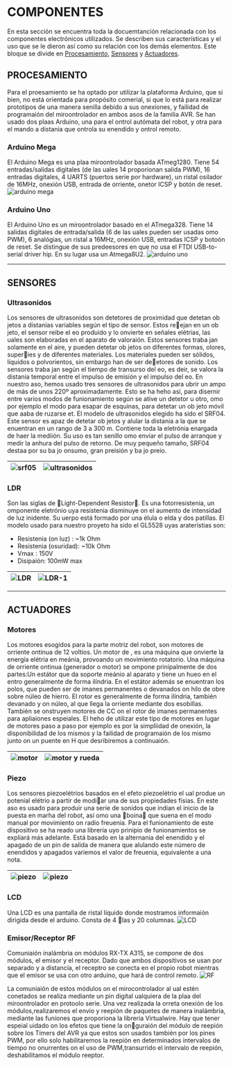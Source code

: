 # COMPONENTES
En esta sección se encuentra toda la docuemtanción relacionada con los componentes electrónicos utilizados. Se describen sus características y el uso que se le dieron así como su relación con los demás elementos. Este bloque se divide en [Procesamiento](#procesamiento), [Sensores](#sensores) y [Actuadores](#actuadores).

## PROCESAMIENTO
Para el proesamiento se ha optado por utilizar la plataforma Arduino, que si bien, no está orientada para propósito comerial, si que lo está para realizar prototipos de una manera senilla debido a sus onexiones, y failidad de programaión del miroontrolador en ambos asos de la familia AVR. Se han usado dos plaas Arduino, una para el ontrol autómata del robot, y otra para el mando a distania que ontrola su enendido y ontrol remoto.

### Arduino Mega
El Arduino Mega es una plaa miroontrolador basada ATmeg1280. Tiene 54 entradas/salidas digitales (de las uales 14 proporionan salida PWM), 16 entradas digitales, 4 UARTS (puertos serie por hardware), un ristal osilador de 16MHz, onexión USB, entrada de orriente, onetor ICSP y botón de reset.
![arduino mega](../images/components/arduino-mega.png)

### Arduino Uno
El Arduino Uno es un miroontrolador basado en el ATmega328. Tiene 14 salidas digitales de entrada/salida (6 de las uales pueden ser usadas omo PWM), 6 analógias, un ristal a 16MHz, onexión USB, entradas ICSP y botoón de reset. Se distingue de sus predeesores en que no usa el FTDI USB-to-serial driver hip. En su lugar usa un Atmega8U2.
![arduino uno](../images/components/arduino-uno.png)

---

## SENSORES

### Ultrasonidos
Los sensores de ultrasonidos son detetores de proximidad que detetan ob jetos a distanias variables según el tipo de sensor. Estos reejan en un ob jeto, el sensor reibe el eo produido y lo onvierte en señales elétrias, las uales son elaboradas en el aparato de valoraión. Estos sensores traba jan solamente en el aire, y pueden detetar ob jetos on diferentes formas, olores, superies y de diferentes materiales. Los materiales pueden ser sólidos, líquidos o polvorientos, sin embargo han de ser deetores de sonido. Los sensores traba jan según el tiempo de transurso del eo, es deir, se valora la distania temporal entre el impulso de emisión y el impulso del eo. En nuestro aso, hemos usado tres sensores de ultrasonidos para ubrir un ampo de más de unos 220º aproximadamente. Esto se ha heho así, para disernir entre varios modos de funionamiento según se ative un detetor u otro, omo por ejemplo el modo para esapar de esquinas, para detetar un ob jeto móvil que aaba de ruzarse et. El modelo de ultrasonidos elegido ha sido el SRF04. Este sensor es apaz de detetar ob jetos y alular la distania a la que se enuentran en un rango de 3 a 300 m. Contiene toda la eletrónia enargada de haer la mediión. Su uso es tan senillo omo enviar el pulso de arranque y medir la anhura del pulso de retorno. De muy pequeño tamaño, SRF04 destaa por su ba jo onsumo, gran preisión y ba jo preio.

| ![srf05](../images/components/srf05.png) | ![ultrasonidos](../images/components/ultrasonidos.png)  |
|:---:|:---:|

### LDR
Son las siglas de Light-Dependent Resistor. Es una fotorresistenia, un omponente eletrónio uya resistenia disminuye on el aumento de intensidad de luz inidente. Su uerpo está formado por una élula o elda y dos patillas. El modelo usado para nuestro proyeto ha sido el GL5528 uyas araterístias son:
+ Resistenia (on luz) : ~1k Ohm
+ Resistenia (osuridad): ~10k Ohm
+ Vmax : 150V
+ Disipaión: 100mW max

| ![LDR](../images/components/LDR.png) | ![LDR-1](../images/components/LDR-1.png)  |
|:---:|:---:|

---

## ACTUADORES

### Motores
Los motores esogidos para la parte motriz del robot, son motores de orriente ontinua de 12 voltios. Un motor de , es una máquina que onvierte la energía elétria en meánia, provoando un movimiento rotatorio. Una máquina de orriente ontinua (generador o motor) se ompone prinipalmente de dos partes:Un estátor que da soporte meánio al aparato y tiene un hueo en el entro generalmente de forma ilíndria. En el estátor además se enuentran los polos, que pueden ser de imanes permanentes o devanados on hilo de obre sobre núleo de hierro. El rotor es generalmente de forma ilíndria, también devanado y on núleo, al que llega la orriente mediante dos esobillas. También se onstruyen motores de CC on el rotor de imanes permanentes para apliaiones espeiales. El heho de utilizar este tipo de motores en lugar de motores paso a paso por ejemplo es por la simpliidad de onexión, la disponibilidad de los mismos y la failidad de programaión de los mismo junto on un puente en H que desribiremos a continuaión.

| ![motor](../images/components/motor.png) | ![motor y rueda](../images/components/motor-1.png)  |
|:---:|:---:|

### Piezo
Los sensores piezoelétrios basados en el efeto piezoelétrio el ual produe un potenial elétrio a partir de modiar una de sus propiedades físias. En este aso es usado para produir una serie de sonidos que indian el inicio de la puesta en marha del robot, así omo una boina que suena en el modo manual por movimiento on radio freuenia.
Para el funionamiento de este dispositivo se ha reado una librería uyo prinipio de funionamientos se expliará más adelante. Está basado en la alternania del enendido y el apagado de un pin de salida de manera que alulando este número de enendidos y apagados variemos el valor de freuenia, equivalente a una nota.

| ![piezo](../images/components/piezo-1.png) | ![piezo](../images/components/piezo.png)  |
|:---:|:---:|

### LCD
Una LCD es una pantalla de ristal líquido donde mostramos informaión dirigida desde el arduino. Consta de 4 las y 20 columnas.
![LCD](../images/components/LCD.png)

### Emisor/Receptor RF
Comuniaión inalámbria on módulos RX-TX A315, se compone de dos módulos, el emisor y el receptor. Dado que ambos dispositivos se usan por separado y a distancia, el receptro se conecta en el propio robot mientras que el emisor se usa con otro arduino, que hará de control remoto.
![RF](../images/components/RF.png)

La comuniaión de estos módulos on el mirocontrolador al ual estén conetados se realiza mediante un pin digital ualquiera de la plaa del miroontrolador en protoolo serie. Una vez realizada la orreta onexión de los módulos,realizaremos el envio y reepión de paquetes de manera inalámbria, mediante las funiones que proporiona la librería Virtualwire. Hay que tener espeial uidado on los efetos que tiene la onguraión del módulo de reepión sobre los Timers del AVR ya que estos son usados también por los pines PWM, por ello solo habilitaremos la reepión en determinados intervalos de tiempo no onurrentes on el uso de PWM,transurrido el intervalo de reepión, deshabilitamos el módulo reeptor.
